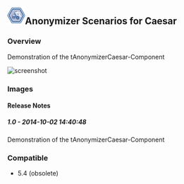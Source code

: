 ## <img src='./logo.jpg' width='40' height='40'>Anonymizer Scenarios for Caesar

### Overview
Demonstration of the tAnonymizerCaesar-Component



![screenshot](https://talendforge.org/exchange/tos/upload_tos/extension-1400/screenshot.jpg)
### Images




#### Release Notes

##### 1.0 - 2014-10-02 14:40:48
Demonstration of the tAnonymizerCaesar-Component
### Compatible
 -  5.4 (obsolete)